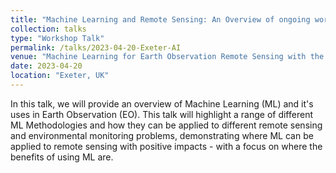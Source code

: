 ```yaml
---
title: "Machine Learning and Remote Sensing: An Overview of ongoing work"
collection: talks
type: "Workshop Talk"
permalink: /talks/2023-04-20-Exeter-AI
venue: "Machine Learning for Earth Observation Remote Sensing with the Environment Intelligence Network"
date: 2023-04-20
location: "Exeter, UK"
---
```

In this talk, we will provide an overview of Machine Learning (ML) and it's uses in Earth Observation (EO). This talk will highlight a range of different ML Methodologies and how they can be applied to different remote sensing and environmental monitoring problems, demonstrating where ML can be applied to remote sensing with positive impacts - with a focus on where the benefits of using ML are.